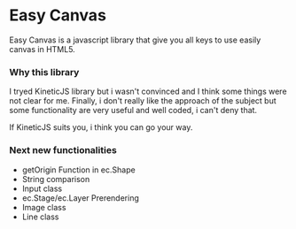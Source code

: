# Easy Canvas

Easy Canvas is a javascript library that give you all keys to use easily canvas in HTML5.

### Why this library

I tryed KineticJS library but i wasn't convinced and I think some things were not clear for me.
Finally, i don't really like the approach of the subject but some functionality are very useful and well coded, i can't deny that.

If KineticJS suits you, i think you can go your way.

### Next new functionalities
* getOrigin Function in ec.Shape
* String comparison
* Input class
* ec.Stage/ec.Layer Prerendering
* Image class
* Line class
